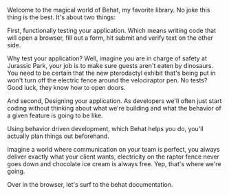 Welcome to the magical world of Behat, my favorite library. No joke 
this thing is the best. It's about two things:

First, functionally testing your application. Which means writing code that will
open a browser, fill out a form, hit submit and verify text on the other side.

Why test your application? Well, imagine you are in charge of safety at Jurassic
Park, your job is to make sure guests aren't eaten by dinosaurs. You need to be 
certain that the new pterodactyl exhibit that's being put in won't turn off the
electric fence around the velociraptor pen. No tests? Good luck, they know how to
open doors. 

And second, Designing your application. As developers we'll often just start coding
without thinking about what we're building and what the behavior of a given feature 
is going to be like.

Using behavior driven development, which Behat helps you do, you'll actually plan things
out beforehand. 

Imagine a world where communication on your team is perfect, you always deliver exactly
what your client wants, electricity on the raptor fence never goes down and chocolate
ice cream is always free. Yep, that's where we're going. 

Over in the browser, let's surf to the behat documentation. 
